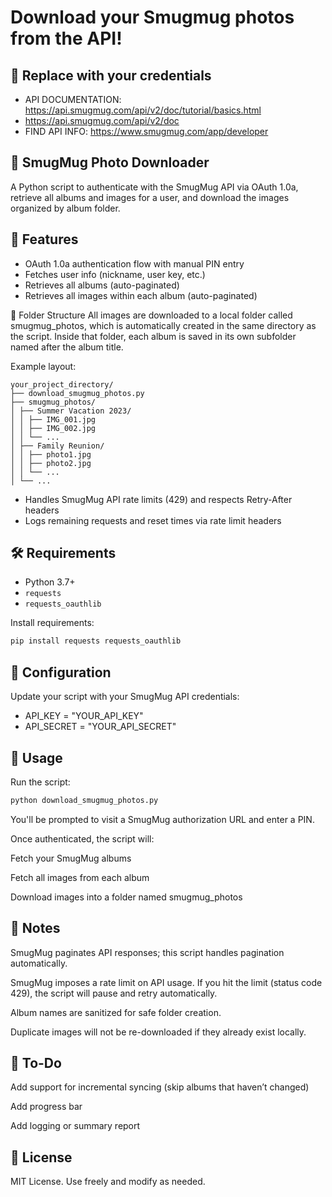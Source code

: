 # Download your Smugmug photos from the API!

## 🔐 Replace with your credentials

- API DOCUMENTATION: https://api.smugmug.com/api/v2/doc/tutorial/basics.html
- https://api.smugmug.com/api/v2/doc
- FIND API INFO: https://www.smugmug.com/app/developer

## 📸 SmugMug Photo Downloader

A Python script to authenticate with the SmugMug API via OAuth 1.0a, retrieve all albums and images for a user, and download the images organized by album folder.

## 🚀 Features

- OAuth 1.0a authentication flow with manual PIN entry
- Fetches user info (nickname, user key, etc.)
- Retrieves all albums (auto-paginated)
- Retrieves all images within each album (auto-paginated)

📁 Folder Structure
All images are downloaded to a local folder called smugmug_photos, which is automatically created in the same directory as the script. Inside that folder, each album is saved in its own subfolder named after the album title.

Example layout:

```
your_project_directory/
├── download_smugmug_photos.py
├── smugmug_photos/
│ ├── Summer Vacation 2023/
│ │ ├── IMG_001.jpg
│ │ ├── IMG_002.jpg
│ │ └── ...
│ ├── Family Reunion/
│ │ ├── photo1.jpg
│ │ ├── photo2.jpg
│ │ └── ...
│ └── ...
```

- Handles SmugMug API rate limits (429) and respects Retry-After headers
- Logs remaining requests and reset times via rate limit headers

## 🛠️ Requirements

- Python 3.7+
- `requests`
- `requests_oauthlib`

Install requirements:

```bash
pip install requests requests_oauthlib
```

## 🔐 Configuration

Update your script with your SmugMug API credentials:

- API_KEY = "YOUR_API_KEY"
- API_SECRET = "YOUR_API_SECRET"

## 🧪 Usage

Run the script:

```python
python download_smugmug_photos.py
```

You'll be prompted to visit a SmugMug authorization URL and enter a PIN.

Once authenticated, the script will:

Fetch your SmugMug albums

Fetch all images from each album

Download images into a folder named smugmug_photos

## 🧠 Notes

SmugMug paginates API responses; this script handles pagination automatically.

SmugMug imposes a rate limit on API usage. If you hit the limit (status code 429), the script will pause and retry automatically.

Album names are sanitized for safe folder creation.

Duplicate images will not be re-downloaded if they already exist locally.

## 📝 To-Do

Add support for incremental syncing (skip albums that haven’t changed)

Add progress bar

Add logging or summary report

## 📄 License

MIT License. Use freely and modify as needed.
